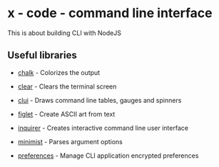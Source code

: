 # x - code - command line interface

This is about building CLI with NodeJS

## Useful libraries

*   [chalk](https://github.com/chalk/chalk) - Colorizes the output

*   [clear](https://github.com/bahamas10/node-clear) - Clears the terminal
    screen

*   [clui](https://github.com/nathanpeck/clui) - Draws command line tables,
    gauges and spinners

*   [figlet](https://github.com/patorjk/figlet.js) - Create ASCII art from text

*   [inquirer](https://github.com/sboudrias/Inquirer.js) - Creates interactive
    command line user interface

*   [minimist](https://github.com/substack/minimist) - Parses argument options

*   [preferences](https://github.com/CaffeinaLab/preferences) - Manage CLI
    application encrypted preferences

